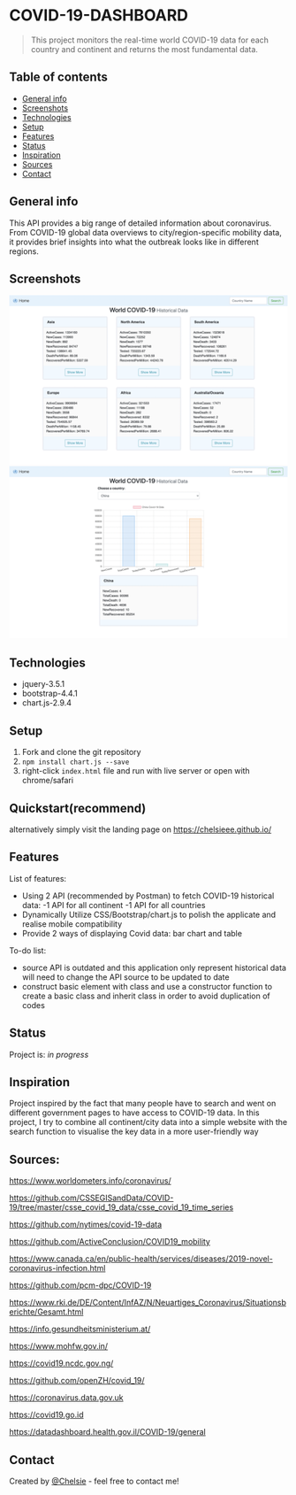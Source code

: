 # COVID-19-DASHBOARD
> This project monitors the real-time world COVID-19 data for each country and continent and returns the most fundamental data.

## Table of contents
* [General info](#general-info)
* [Screenshots](#screenshots)
* [Technologies](#technologies)
* [Setup](#setup)
* [Features](#features)
* [Status](#status)
* [Inspiration](#inspiration)
* [Sources](#sources)
* [Contact](#contact)

## General info
This API provides a big range of detailed information about coronavirus. From COVID-19 global data overviews to city/region-specific mobility data, it provides brief insights into what the outbreak looks like in different regions.

## Screenshots
![Example screenshot](/image.js/landingPage.png)
![Example screenshot](/image.js/countryData.png)


## Technologies
* jquery-3.5.1
* bootstrap-4.4.1
* chart.js-2.9.4

## Setup
1. Fork and clone the git repository
2. `npm install chart.js --save`
3. right-click `index.html` file and run with live server or open with chrome/safari 
## Quickstart(recommend)
alternatively simply visit the landing page on https://chelsieee.github.io/


## Features
List of features:
* Using 2 API (recommended by Postman) to fetch COVID-19 historical data:
-1 API for all continent
-1 API for all countries
* Dynamically Utilize CSS/Bootstrap/chart.js to polish the applicate and realise mobile compatibility
* Provide 2 ways of displaying Covid data: bar chart and table

To-do list:
* source API is outdated and this application only represent historical data will need to change the API source to be updated to date
* construct basic element with class and use a constructor function to create a basic class and inherit class in order to avoid duplication of codes

## Status
Project is: _in progress_

## Inspiration
Project inspired by the fact that many people have to search and went on different government pages to have access to COVID-19 data. In this project, I try to combine all continent/city data into a simple website with the search function to visualise the key data in a more user-friendly way

## Sources:
https://www.worldometers.info/coronavirus/

https://github.com/CSSEGISandData/COVID-19/tree/master/csse_covid_19_data/csse_covid_19_time_series

https://github.com/nytimes/covid-19-data

https://github.com/ActiveConclusion/COVID19_mobility

https://www.canada.ca/en/public-health/services/diseases/2019-novel-coronavirus-infection.html

https://github.com/pcm-dpc/COVID-19

https://www.rki.de/DE/Content/InfAZ/N/Neuartiges_Coronavirus/Situationsberichte/Gesamt.html

https://info.gesundheitsministerium.at/

https://www.mohfw.gov.in/

https://covid19.ncdc.gov.ng/

https://github.com/openZH/covid_19/

https://coronavirus.data.gov.uk

https://covid19.go.id

https://datadashboard.health.gov.il/COVID-19/general



## Contact
Created by [@Chelsie](https://www.linkedin.com/in/chelsie-fu/) - feel free to contact me!
